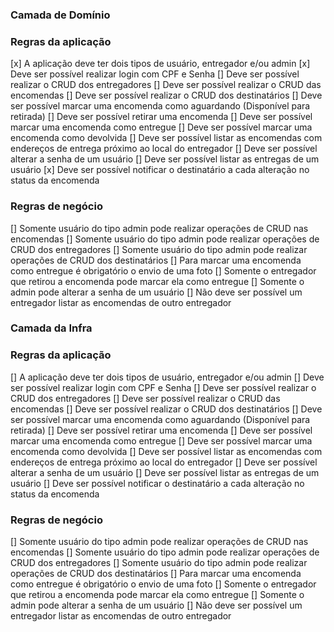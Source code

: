 ### Camada de Domínio

### Regras da aplicação

[x] A aplicação deve ter dois tipos de usuário, entregador e/ou admin
[x] Deve ser possível realizar login com CPF e Senha
[] Deve ser possível realizar o CRUD dos entregadores
[] Deve ser possível realizar o CRUD das encomendas
[] Deve ser possível realizar o CRUD dos destinatários
[] Deve ser possível marcar uma encomenda como aguardando (Disponível para retirada)
[] Deve ser possível retirar uma encomenda
[] Deve ser possível marcar uma encomenda como entregue
[] Deve ser possível marcar uma encomenda como devolvida
[] Deve ser possível listar as encomendas com endereços de entrega próximo ao local do entregador
[] Deve ser possível alterar a senha de um usuário
[] Deve ser possível listar as entregas de um usuário
[x] Deve ser possível notificar o destinatário a cada alteração no status da encomenda

### Regras de negócio

[] Somente usuário do tipo admin pode realizar operações de CRUD nas encomendas
[] Somente usuário do tipo admin pode realizar operações de CRUD dos entregadores
[] Somente usuário do tipo admin pode realizar operações de CRUD dos destinatários
[] Para marcar uma encomenda como entregue é obrigatório o envio de uma foto
[] Somente o entregador que retirou a encomenda pode marcar ela como entregue
[] Somente o admin pode alterar a senha de um usuário
[] Não deve ser possível um entregador listar as encomendas de outro entregador


### Camada da Infra

### Regras da aplicação

[] A aplicação deve ter dois tipos de usuário, entregador e/ou admin
[] Deve ser possível realizar login com CPF e Senha
[] Deve ser possível realizar o CRUD dos entregadores
[] Deve ser possível realizar o CRUD das encomendas
[] Deve ser possível realizar o CRUD dos destinatários
[] Deve ser possível marcar uma encomenda como aguardando (Disponível para retirada)
[] Deve ser possível retirar uma encomenda
[] Deve ser possível marcar uma encomenda como entregue
[] Deve ser possível marcar uma encomenda como devolvida
[] Deve ser possível listar as encomendas com endereços de entrega próximo ao local do entregador
[] Deve ser possível alterar a senha de um usuário
[] Deve ser possível listar as entregas de um usuário
[] Deve ser possível notificar o destinatário a cada alteração no status da encomenda

### Regras de negócio

[] Somente usuário do tipo admin pode realizar operações de CRUD nas encomendas
[] Somente usuário do tipo admin pode realizar operações de CRUD dos entregadores
[] Somente usuário do tipo admin pode realizar operações de CRUD dos destinatários
[] Para marcar uma encomenda como entregue é obrigatório o envio de uma foto
[] Somente o entregador que retirou a encomenda pode marcar ela como entregue
[] Somente o admin pode alterar a senha de um usuário
[] Não deve ser possível um entregador listar as encomendas de outro entregador